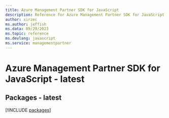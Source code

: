 ```yaml
---
title: Azure Management Partner SDK for JavaScript
description: Reference for Azure Management Partner SDK for JavaScript
author: xirzec
ms.author: jeffish
ms.data: 09/29/2023
ms.topic: reference
ms.devlang: javascript
ms.service: managementpartner
---
```

# Azure Management Partner SDK for JavaScript - latest
## Packages - latest
[!INCLUDE [packages](management-partner-index.md)]